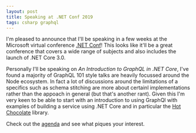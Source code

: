 ```yaml
---
layout: post
title: Speaking at .NET Conf 2019
tags: csharp graphql
---
```


I'm pleased to announce that I'll be speaking in a few weeks at the Microsoft virtual conference [.NET Conf][conf]! This looks like it'll be a great conference that covers a wide range of subjects and also includes the launch of .NET Core 3.0.

Personally I'll be speaking on *An Introduction to GraphQL in .NET Core*, I've found a majority of GraphQL 101 style talks are heavily focussed around the Node ecosystem. In fact a lot of discussions around the limitations of a specifics such as schema stitching are more about certainl implementations rather than the appoach in general (but that's another rant). Given this I'm very keen to be able to start with an introduction to using GraphQl with examples of building a service using .NET Core and in particular the [Hot Chocolate][hc] library.

Check out the [agenda][agenda] and see what piques your interest.

[conf]: https://www.dotnetconf.net/
[agenda]: https://www.dotnetconf.net/agenda
[hc]: https://github.com/ChilliCream/hotchocolate